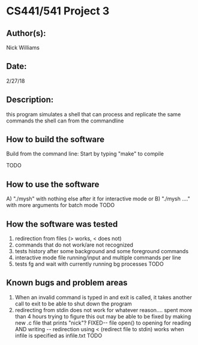 # CS441/541 Project 3

## Author(s):

Nick Williams


## Date:

2/27/18


## Description:

this program simulates a shell that can process and replicate the same commands the shell can from the commandline


## How to build the software
Build from the command line:
    Start by typing "make" to compile

TODO


## How to use the software
A) "./mysh" with nothing else after it for interactive mode or
B) "./mysh ...." with more arguments for batch mode
TODO


## How the software was tested

1) redirection from files (> works, < does not)
2) commands that do not work/are not recognized
3) tests history after some background and some foreground commands
4) interactive mode file running/input and multiple commands per line
5) tests fg and wait with currently running bg processes
TODO


## Known bugs and problem areas

1) When an invalid command is typed in and exit is called, it takes another call to exit to be able to shut down the program
2) redirecting from stdin does not work for whatever reason.... spent more than 4 hours trying to figure this out
    may be able to be fixed by making new .c file that prints "nick"?
        FIXED-- file open() to opening for reading AND writing
                 -- redirection using < (redirect file to stdin) works when infile is specified as infile.txt
TODO
